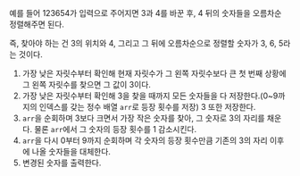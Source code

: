 예를 들어 123654가 입력으로 주어지면 3과 4를 바꾼 후, 4 뒤의 숫자들을 오름차순 정렬해주면 된다.

즉, 찾아야 하는 건 3의 위치와 4, 그리고 그 뒤에 오름차순으로 정렬할 숫자가 3, 6, 5라는 것이다.

1. 가장 낮은 자릿수부터 확인해 현재 자릿수가 그 왼쪽 자릿수보다 큰 첫 번째 상황에 그 왼쪽 자릿수를 찾으면 그 값이 3이다.
2. 가장 낮은 자릿수부터 확인해 3을 찾을 때까지 모든 숫자들을 다 저장한다.(0~9까지의 인덱스를 갖는 정수 배열 `arr`로 등장 횟수를 저장) 3 또한 저장한다.
3. `arr`을 순회하며 3보다 크면서 가장 작은 숫자를 찾아, 그 숫자로 3의 자리를 채운다. 물론 `arr`에서 그 숫자의 등장 횟수를 1 감소시킨다.
4. `arr`을 다시 0부터 9까지 순회하며 각 숫자의 등장 횟수만큼 기존의 3의 자리 이후에 나올 숫자들을 대체한다.
5. 변경된 숫자를 출력한다.

